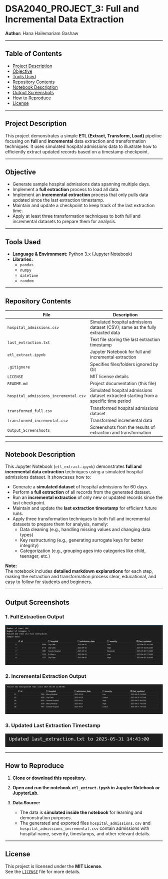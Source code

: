 # DSA2040_PROJECT_3: Full and Incremental Data Extraction

**Author:** Hana Hailemariam Gashaw

---

## Table of Contents
- [Project Description](#project-description)  
- [Objective](#objective)  
- [Tools Used](#tools-used)  
- [Repository Contents](#repository-contents)  
- [Notebook Description](#notebook-description)  
- [Output Screenshots](#output-screenshots)  
- [How to Reproduce](#how-to-reproduce)   
- [License](#license)  

---

## Project Description

This project demonstrates a simple **ETL (Extract, Transform, Load)** pipeline focusing on **full** and **incremental** data extraction and transformation techniques. It uses simulated hospital admissions data to illustrate how to efficiently extract updated records based on a timestamp checkpoint.

---

## Objective

- Generate sample hospital admissions data spanning multiple days.  
- Implement a **full extraction** process to load all data.  
- Implement an **incremental extraction** process that only pulls data updated since the last extraction timestamp.  
- Maintain and update a checkpoint to keep track of the last extraction time.  
- Apply at least three transformation techniques to both full and incremental datasets to prepare them for analysis.  

---

## Tools Used

- **Language & Environment:** Python 3.x (Jupyter Notebook)  
- **Libraries:**  
  - `pandas`  
  - `numpy`  
  - `datetime`  
  - `random`  

---

## Repository Contents

| File                              | Description                                                                 |
|-----------------------------------|-----------------------------------------------------------------------------|
| `hospital_admissions.csv`         | Simulated hospital admissions dataset (CSV); same as the fully extracted data |
| `last_extraction.txt`            | Text file storing the last extraction timestamp                            |
| `etl_extract.ipynb`              | Jupyter Notebook for full and incremental extraction                       |
| `.gitignore`                     | Specifies files/folders ignored by Git                                     |
| `LICENSE`                        | MIT license details                                                        |
| `README.md`                      | Project documentation (this file)                                          |
| `hospital_admissions_incremental.csv` | Simulated hospital admissions dataset extracted starting from a specific time period |
| `transformed_full.csv`           | Transformed hospital admissions dataset                                    |
| `transformed_incremental.csv`    | Transformed incremental data                                               |
| `Output_Screenshoots`            | Screenshots from the results of extraction and transformation              |

---

## Notebook Description

This Jupyter Notebook (`etl_extract.ipynb`) demonstrates **full and incremental data extraction** techniques using a simulated hospital admissions dataset. It showcases how to:
- Generate a **simulated dataset** of hospital admissions for 60 days.  
- Perform a **full extraction** of all records from the generated dataset.  
- Run an **incremental extraction** of only new or updated records since the last checkpoint.  
- Maintain and update the **last extraction timestamp** for efficient future runs.  
- Apply three transformation techniques to both full and incremental datasets to prepare them for analysis, namely:  
  - Data cleaning (e.g., handling missing values and changing data types)  
  - Key restructuring (e.g., generating surrogate keys for better integrity)  
  - Categorization (e.g., grouping ages into categories like child, teenager, etc.)  

**Note:**  
The notebook includes **detailed markdown explanations** for each step, making the extraction and transformation process clear, educational, and easy to follow for students and beginners.

---

## Output Screenshots

### 1. Full Extraction Output
![Full Extraction](Output_Screenshoots/Full_Extraction.jpg)

### 2. Incremental Extraction Output
![Incremental Extraction](Output_Screenshoots/Incremental_Extraction.jpg)

### 3. Updated Last Extraction Timestamp
![Updated Last Extraction](Output_Screenshoots/Updated_last_extraction.jpg)

---

## How to Reproduce

1. **Clone or download this repository.**

2. **Open and run the notebook `etl_extract.ipynb` in Jupyter Notebook or JupyterLab.**

3. **Data Source:**

   - The data is **simulated inside the notebook** for learning and demonstration purposes.  
   - The generated and exported files `hospital_admissions.csv` and `hospital_admissions_incremental.csv` contain admissions with hospital name, severity, timestamps, and other relevant details.

---

## License

This project is licensed under the **MIT License**.  
See the [`LICENSE`](LICENSE) file for more details.

